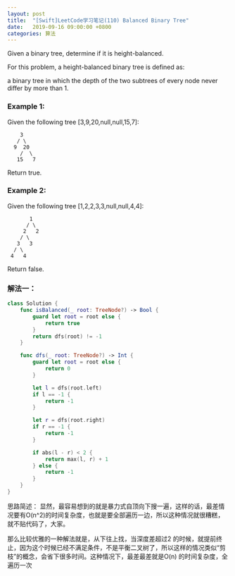 ```yaml
---
layout: post
title:  "[Swift]LeetCode学习笔记(110) Balanced Binary Tree"
date:   2019-09-16 09:00:00 +0800
categories: 算法
---
```


Given a binary tree, determine if it is height-balanced.

For this problem, a height-balanced binary tree is defined as:

a binary tree in which the depth of the two subtrees of every node never differ by more than 1.

### Example 1:

Given the following tree [3,9,20,null,null,15,7]:

```
    3
   / \
  9  20
    /  \
   15   7
```

Return true.

### Example 2:

Given the following tree [1,2,2,3,3,null,null,4,4]:

```
       1
      / \
     2   2
    / \
   3   3
  / \
 4   4
```

Return false.

### 解法一：

```swift
class Solution {
    func isBalanced(_ root: TreeNode?) -> Bool {
        guard let root = root else {
            return true
        }
        return dfs(root) != -1
    }

    func dfs(_ root: TreeNode?) -> Int {
        guard let root = root else {
            return 0
        }

        let l = dfs(root.left)
        if l == -1 {
            return -1
        }

        let r = dfs(root.right)
        if r == -1 {
            return -1
        }

        if abs(l - r) < 2 {
            return max(l, r) + 1
        } else {
            return -1
        }
    }
}
```

思路简述：
显然，最容易想到的就是暴力式自顶向下搜一遍，这样的话，最差情况要有O(n^2)的时间复杂度，也就是要全部遍历一边，所以这种情况就很糟糕，就不贴代码了，大家。

那么比较优雅的一种解法就是，从下往上找，当深度差超过2 的时候，就提前终止，因为这个时候已经不满足条件，不是平衡二叉树了，所以这样的情况类似“剪枝”的概念，会省下很多时间。这种情况下，最差最差就是O(n) 的时间复杂度，全遍历一次





